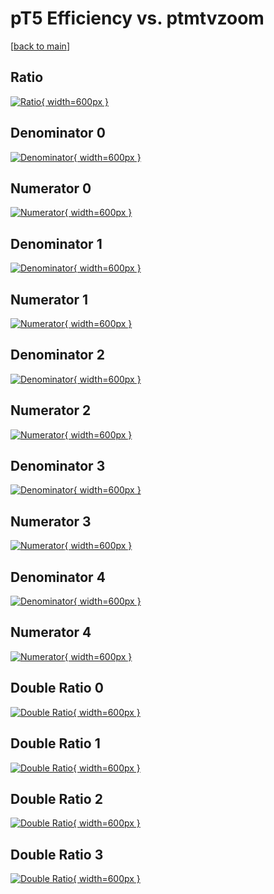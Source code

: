 # pT5 Efficiency vs. ptmtvzoom

[[back to main](./)]



## Ratio

[![Ratio](../mtv/var/pT5_base_321_1_eff_ptmtvzoom.png){ width=600px }](../mtv/var/pT5_base_321_1_eff_ptmtvzoom.pdf)

## Denominator 0

[![Denominator](../mtv/den/pT5_base_321_1_eff_ptmtvzoom_den0.png){ width=600px }](../mtv/den/pT5_base_321_1_eff_ptmtvzoom_den0.pdf)

## Numerator 0

[![Numerator](../mtv/num/pT5_base_321_1_eff_ptmtvzoom_num0.png){ width=600px }](../mtv/num/pT5_base_321_1_eff_ptmtvzoom_num0.pdf)

## Denominator 1

[![Denominator](../mtv/den/pT5_base_321_1_eff_ptmtvzoom_den1.png){ width=600px }](../mtv/den/pT5_base_321_1_eff_ptmtvzoom_den1.pdf)

## Numerator 1

[![Numerator](../mtv/num/pT5_base_321_1_eff_ptmtvzoom_num1.png){ width=600px }](../mtv/num/pT5_base_321_1_eff_ptmtvzoom_num1.pdf)

## Denominator 2

[![Denominator](../mtv/den/pT5_base_321_1_eff_ptmtvzoom_den2.png){ width=600px }](../mtv/den/pT5_base_321_1_eff_ptmtvzoom_den2.pdf)

## Numerator 2

[![Numerator](../mtv/num/pT5_base_321_1_eff_ptmtvzoom_num2.png){ width=600px }](../mtv/num/pT5_base_321_1_eff_ptmtvzoom_num2.pdf)

## Denominator 3

[![Denominator](../mtv/den/pT5_base_321_1_eff_ptmtvzoom_den3.png){ width=600px }](../mtv/den/pT5_base_321_1_eff_ptmtvzoom_den3.pdf)

## Numerator 3

[![Numerator](../mtv/num/pT5_base_321_1_eff_ptmtvzoom_num3.png){ width=600px }](../mtv/num/pT5_base_321_1_eff_ptmtvzoom_num3.pdf)

## Denominator 4

[![Denominator](../mtv/den/pT5_base_321_1_eff_ptmtvzoom_den4.png){ width=600px }](../mtv/den/pT5_base_321_1_eff_ptmtvzoom_den4.pdf)

## Numerator 4

[![Numerator](../mtv/num/pT5_base_321_1_eff_ptmtvzoom_num4.png){ width=600px }](../mtv/num/pT5_base_321_1_eff_ptmtvzoom_num4.pdf)

## Double Ratio 0

[![Double Ratio](../mtv/ratio/pT5_base_321_1_eff_ptmtvzoom_ratio0.png){ width=600px }](../mtv/ratio/pT5_base_321_1_eff_ptmtvzoom_ratio0.pdf)

## Double Ratio 1

[![Double Ratio](../mtv/ratio/pT5_base_321_1_eff_ptmtvzoom_ratio1.png){ width=600px }](../mtv/ratio/pT5_base_321_1_eff_ptmtvzoom_ratio1.pdf)

## Double Ratio 2

[![Double Ratio](../mtv/ratio/pT5_base_321_1_eff_ptmtvzoom_ratio2.png){ width=600px }](../mtv/ratio/pT5_base_321_1_eff_ptmtvzoom_ratio2.pdf)

## Double Ratio 3

[![Double Ratio](../mtv/ratio/pT5_base_321_1_eff_ptmtvzoom_ratio3.png){ width=600px }](../mtv/ratio/pT5_base_321_1_eff_ptmtvzoom_ratio3.pdf)


